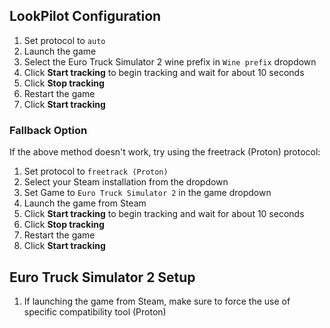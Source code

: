 ## LookPilot Configuration
1. Set protocol to `auto`
2. Launch the game
3. Select the Euro Truck Simulator 2 wine prefix in `Wine prefix` dropdown
4. Click **Start tracking** to begin tracking and wait for about 10 seconds
5. Click **Stop tracking**
6. Restart the game
7. Click **Start tracking**

### Fallback Option
If the above method doesn't work, try using the freetrack (Proton) protocol:

1. Set protocol to `freetrack (Proton)`
2. Select your Steam installation from the dropdown
3. Set Game to `Euro Truck Simulator 2` in the game dropdown
4. Launch the game from Steam
5. Click **Start tracking** to begin tracking and wait for about 10 seconds
6. Click **Stop tracking**
7. Restart the game
8. Click **Start tracking**

## Euro Truck Simulator 2 Setup
1. If launching the game from Steam, make sure to force the use of specific compatibility tool (Proton)


